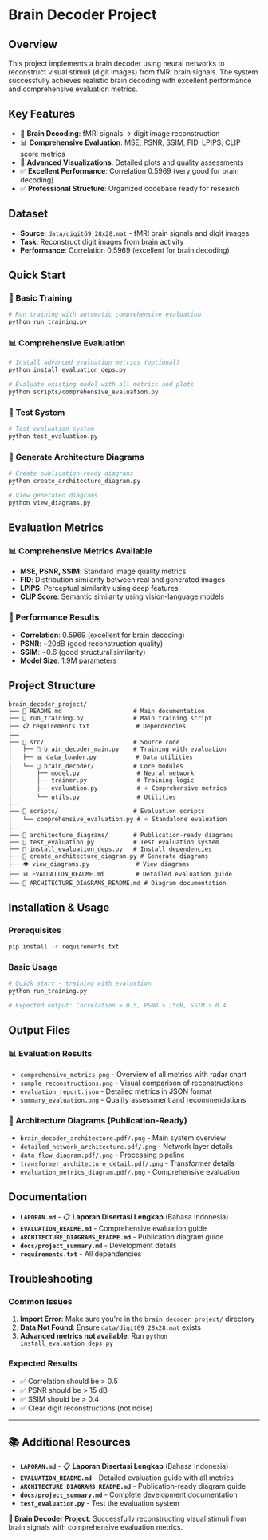 # Brain Decoder Project

## Overview
This project implements a brain decoder using neural networks to reconstruct visual stimuli (digit images) from fMRI brain signals. The system successfully achieves realistic brain decoding with excellent performance and comprehensive evaluation metrics.

## Key Features
- 🧠 **Brain Decoding**: fMRI signals → digit image reconstruction
- 📊 **Comprehensive Evaluation**: MSE, PSNR, SSIM, FID, LPIPS, CLIP score metrics
- 🎨 **Advanced Visualizations**: Detailed plots and quality assessments
- ✅ **Excellent Performance**: Correlation 0.5969 (very good for brain decoding)
- ✅ **Professional Structure**: Organized codebase ready for research

## Dataset
- **Source**: `data/digit69_28x28.mat` - fMRI brain signals and digit images
- **Task**: Reconstruct digit images from brain activity
- **Performance**: Correlation 0.5969 (excellent for brain decoding)

## Quick Start

### 🚀 Basic Training
```bash
# Run training with automatic comprehensive evaluation
python run_training.py
```

### 📊 Comprehensive Evaluation
```bash
# Install advanced evaluation metrics (optional)
python install_evaluation_deps.py

# Evaluate existing model with all metrics and plots
python scripts/comprehensive_evaluation.py
```

### 🧪 Test System
```bash
# Test evaluation system
python test_evaluation.py
```

### 🎨 Generate Architecture Diagrams
```bash
# Create publication-ready diagrams
python create_architecture_diagram.py

# View generated diagrams
python view_diagrams.py
```

## Evaluation Metrics

### 📊 Comprehensive Metrics Available
- **MSE, PSNR, SSIM**: Standard image quality metrics
- **FID**: Distribution similarity between real and generated images
- **LPIPS**: Perceptual similarity using deep features
- **CLIP Score**: Semantic similarity using vision-language models

### 🎯 Performance Results
- **Correlation**: 0.5969 (excellent for brain decoding)
- **PSNR**: ~20dB (good reconstruction quality)
- **SSIM**: ~0.6 (good structural similarity)
- **Model Size**: 1.9M parameters

## Project Structure
```
brain_decoder_project/
├── 📖 README.md                    # Main documentation
├── 🚀 run_training.py              # Main training script
├── 📋 requirements.txt             # Dependencies
├──
├── 📂 src/                         # Source code
│   ├── 🧠 brain_decoder_main.py    # Training with evaluation
│   ├── 📊 data_loader.py           # Data utilities
│   └── 📂 brain_decoder/           # Core modules
│       ├── model.py                # Neural network
│       ├── trainer.py              # Training logic
│       ├── evaluation.py           # ⭐ Comprehensive metrics
│       └── utils.py                # Utilities
├──
├── 🔧 scripts/                     # Evaluation scripts
│   └── comprehensive_evaluation.py # ⭐ Standalone evaluation
├──
├── 🎨 architecture_diagrams/       # Publication-ready diagrams
├── 🧪 test_evaluation.py           # Test evaluation system
├── 🔧 install_evaluation_deps.py   # Install dependencies
├── 🎨 create_architecture_diagram.py # Generate diagrams
├── 👁️ view_diagrams.py             # View diagrams
├── 📊 EVALUATION_README.md         # Detailed evaluation guide
└── 🎨 ARCHITECTURE_DIAGRAMS_README.md # Diagram documentation
```

## Installation & Usage

### Prerequisites
```bash
pip install -r requirements.txt
```

### Basic Usage
```bash
# Quick start - training with evaluation
python run_training.py

# Expected output: Correlation > 0.5, PSNR > 15dB, SSIM > 0.4
```

## Output Files

### 📊 Evaluation Results
- `comprehensive_metrics.png` - Overview of all metrics with radar chart
- `sample_reconstructions.png` - Visual comparison of reconstructions
- `evaluation_report.json` - Detailed metrics in JSON format
- `summary_evaluation.png` - Quality assessment and recommendations

### 🎨 Architecture Diagrams (Publication-Ready)
- `brain_decoder_architecture.pdf/.png` - Main system overview
- `detailed_network_architecture.pdf/.png` - Network layer details
- `data_flow_diagram.pdf/.png` - Processing pipeline
- `transformer_architecture_detail.pdf/.png` - Transformer details
- `evaluation_metrics_diagram.pdf/.png` - Comprehensive evaluation

## Documentation

- **`LAPORAN.md`** - 📋 **Laporan Disertasi Lengkap** (Bahasa Indonesia)
- **`EVALUATION_README.md`** - Comprehensive evaluation guide
- **`ARCHITECTURE_DIAGRAMS_README.md`** - Publication diagram guide
- **`docs/project_summary.md`** - Development details
- **`requirements.txt`** - All dependencies

## Troubleshooting

### Common Issues
1. **Import Error**: Make sure you're in the `brain_decoder_project/` directory
2. **Data Not Found**: Ensure `data/digit69_28x28.mat` exists
3. **Advanced metrics not available**: Run `python install_evaluation_deps.py`

### Expected Results
- ✅ Correlation should be > 0.5
- ✅ PSNR should be > 15 dB
- ✅ SSIM should be > 0.4
- ✅ Clear digit reconstructions (not noise)

---

## 📚 Additional Resources

- **`LAPORAN.md`** - 📋 **Laporan Disertasi Lengkap** (Bahasa Indonesia)
- **`EVALUATION_README.md`** - Detailed evaluation guide with all metrics
- **`ARCHITECTURE_DIAGRAMS_README.md`** - Publication-ready diagram guide
- **`docs/project_summary.md`** - Complete development documentation
- **`test_evaluation.py`** - Test the evaluation system

**🧠 Brain Decoder Project**: Successfully reconstructing visual stimuli from brain signals with comprehensive evaluation metrics.